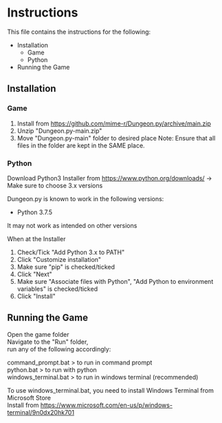 # Instructions

This file contains the instructions for the following:

- Installation
	- Game
	- Python
- Running the Game

## Installation

### Game

1. Install from https://github.com/mime-r/Dungeon.py/archive/main.zip
2. Unzip "Dungeon.py-main.zip"
3. Move "Dungeon.py-main" folder to desired place
Note: Ensure that all files in the folder are kept in the SAME place.

### Python

Download Python3 Installer from https://www.python.org/downloads/
-> Make sure to choose 3.x versions

Dungeon.py is known to work in the following versions:
- Python 3.7.5

It may not work as intended on other versions

When at the Installer
1. Check/Tick "Add Python 3.x to PATH"
2. Click "Customize installation"
3. Make sure "pip" is checked/ticked
4. Click "Next"
5. Make sure "Associate files with Python", "Add Python to environment variables" is checked/ticked
6. Click "Install"

## Running the Game

Open the game folder  
Navigate to the "Run" folder,  
run any of the following accordingly:

command_prompt.bat   > to run in command prompt  
python.bat           > to run with python  
windows_terminal.bat > to run in windows terminal (recommended)

To use windows_terminal.bat, you need to install Windows Terminal from Microsoft Store  
Install from https://www.microsoft.com/en-us/p/windows-terminal/9n0dx20hk701
